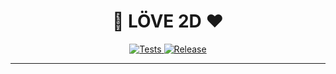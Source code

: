 <h1 align="center">💙 LÖVE 2D ❤️</h1>

<p align="center">
  <a href="https://github.com/S1M0N38/love2d.nvim/actions/workflows/test.yml">
    <img alt="Tests" src="https://img.shields.io/github/actions/workflow/status/S1M0N38/love2d.nvim/test.yml?style=for-the-badge&label=Tests"/>
  </a>
  <a href="https://github.com/S1M0N38/love2d.nvim/releases">
    <img alt="Release" src="https://img.shields.io/github/v/release/S1M0N38/love2d.nvim?style=for-the-badge"/>
  </a>
</p>

______________________________________________________________________

<!-- TODO: write readme -->
